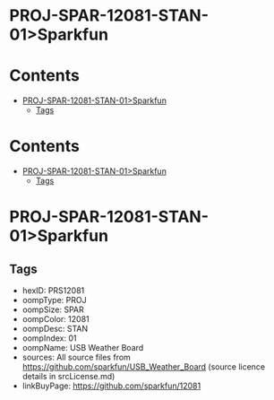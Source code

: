 
PROJ-SPAR-12081-STAN-01>Sparkfun
================================

Contents
========

* [PROJ-SPAR-12081-STAN-01>Sparkfun](#proj-spar-12081-stan-01sparkfun)
	* [Tags](#tags)

Contents
========

* [PROJ-SPAR-12081-STAN-01>Sparkfun](#proj-spar-12081-stan-01sparkfun)
	* [Tags](#tags)

# PROJ-SPAR-12081-STAN-01>Sparkfun

## Tags

- hexID: PRS12081
- oompType: PROJ
- oompSize: SPAR
- oompColor: 12081
- oompDesc: STAN
- oompIndex: 01
- oompName: USB Weather Board
- sources: All source files from https://github.com/sparkfun/USB_Weather_Board (source licence details in srcLicense.md)
- linkBuyPage: https://github.com/sparkfun/12081
